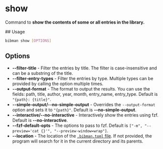 # show

Command to **show the contents of some or all entries in the library.**

## Usage

```bash
bibman show [OPTIONS]
```

## Options

* **--filter-title** - Filter the entries by title. The filter is case-insensitive and can be a substring of the title.
* **--filter-entry-types** - Filter the entries by type. Multiple types can be provided by calling the option multiple times.
* **--output-format** - The format to output the results. You can use the fields: path, title, author, year, month, entry_name, entry_type. Default is `"{path}: {title}"`.
* **--simple-output/--no-simple-output** - Overrides the `--output-format` option and sets it to `"{path}"`. Default is **--no-simple-output**.
* **--interactive/--no-interactive** - Interactively show the entries using fzf. Default is **--no-interactive**.
* **--fzf-default-opts** - The options to pass to fzf. Default is `["-m", "--preview='cat {}'", "--preview-window=wrap"]`.
* **--location** - The location of the [`.bibman.toml` file](../config-format/index.md). If not provided, the program will search for it in the current directory and its parents.